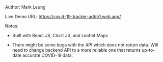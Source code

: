 Author: Mark Leung

Live Demo URL:
https://covid-19-tracker-adb51.web.app/

Notes:
- Built with React JS, Chart JS, and Leaflet Maps

- There might be some bugs with the API which does not return data. Will need to change backend API to a more reliable one that returns up-to-date accurate COVID-19 data.
